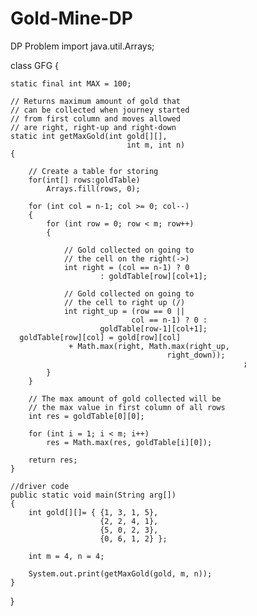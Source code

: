 # Gold-Mine-DP
DP Problem
import java.util.Arrays; 
  
class GFG { 
      
    static final int MAX = 100; 
      
    // Returns maximum amount of gold that  
    // can be collected when journey started  
    // from first column and moves allowed  
    // are right, right-up and right-down 
    static int getMaxGold(int gold[][],  
                              int m, int n) 
    { 
          
        // Create a table for storing  
        for(int[] rows:goldTable) 
            Arrays.fill(rows, 0); 
      
        for (int col = n-1; col >= 0; col--) 
        { 
            for (int row = 0; row < m; row++) 
            { 
                  
                // Gold collected on going to  
                // the cell on the right(->) 
                int right = (col == n-1) ? 0 
                        : goldTable[row][col+1]; 
      
                // Gold collected on going to  
                // the cell to right up (/) 
                int right_up = (row == 0 || 
                               col == n-1) ? 0 : 
                        goldTable[row-1][col+1]; 
      goldTable[row][col] = gold[row][col] 
                 + Math.max(right, Math.max(right_up,  
                                       right_down)); 
                                                        ; 
            } 
        } 
      
        // The max amount of gold collected will be 
        // the max value in first column of all rows 
        int res = goldTable[0][0]; 
          
        for (int i = 1; i < m; i++) 
            res = Math.max(res, goldTable[i][0]); 
              
        return res; 
    } 
      
    //driver code 
    public static void main(String arg[]) 
    { 
        int gold[][]= { {1, 3, 1, 5}, 
                        {2, 2, 4, 1}, 
                        {5, 0, 2, 3}, 
                        {0, 6, 1, 2} }; 
                          
        int m = 4, n = 4; 
          
        System.out.print(getMaxGold(gold, m, n)); 
    } 
} 
